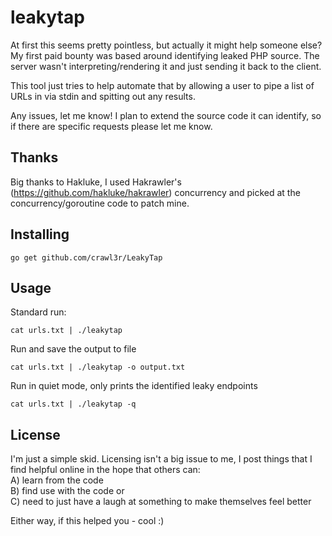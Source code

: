 # leakytap  
  
At first this seems pretty pointless, but actually it might help someone else? My first paid bounty was based around identifying leaked PHP source. The server wasn't interpreting/rendering it and just sending it back to the client.

This tool just tries to help automate that by allowing a user to pipe a list of URLs in via stdin and spitting out any results.

Any issues, let me know! I plan to extend the source code it can identify, so if there are specific requests please let me know.

## Thanks  
  
Big thanks to Hakluke, I used Hakrawler's (https://github.com/hakluke/hakrawler) concurrency and picked at the concurrency/goroutine code to patch mine.

## Installing  
```
go get github.com/crawl3r/LeakyTap
```  
  
## Usage  
Standard run:  
```
cat urls.txt | ./leakytap
```
  
Run and save the output to file  
```
cat urls.txt | ./leakytap -o output.txt
```  
  
Run in quiet mode, only prints the identified leaky endpoints  
```
cat urls.txt | ./leakytap -q
```
  
## License  
I'm just a simple skid. Licensing isn't a big issue to me, I post things that I find helpful online in the hope that others can:  
 A) learn from the code  
 B) find use with the code or   
 C) need to just have a laugh at something to make themselves feel better  
  
Either way, if this helped you - cool :)  
